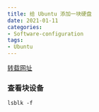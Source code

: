 ```yaml
---
title: 给 Ubuntu 添加一块硬盘
date: 2021-01-11
categories:
- Software-configuration
tags:
- Ubuntu
---
```


[转载网址](https://blog.csdn.net/u010953609/article/details/104036767)

### 查看块设备

`lsblk -f`